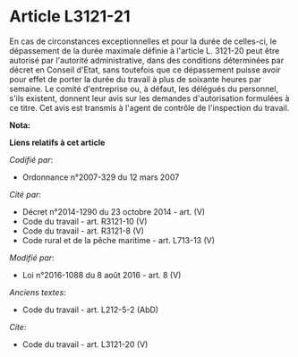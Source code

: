 # Article L3121-21

En cas de circonstances exceptionnelles et pour la durée de celles-ci, le dépassement de la durée maximale définie à
l'article L. 3121-20 peut être autorisé par l'autorité administrative, dans des conditions déterminées par décret en Conseil
d'Etat, sans toutefois que ce dépassement puisse avoir pour effet de porter la durée du travail à plus de soixante heures par
semaine. Le comité d'entreprise ou, à défaut, les délégués du personnel, s'ils existent, donnent leur avis sur les demandes
d'autorisation formulées à ce titre. Cet avis est transmis à l'agent de contrôle de l'inspection du travail.

**Nota:**



**Liens relatifs à cet article**

_Codifié par_:

  - Ordonnance n°2007-329 du 12 mars 2007

_Cité par_:

  - Décret n°2014-1290 du 23 octobre 2014 - art. (V)
  - Code du travail - art. R3121-10 (V)
  - Code du travail - art. R3121-8 (V)
  - Code rural et de la pêche maritime - art. L713-13 (V)

_Modifié par_:

  - Loi n°2016-1088 du 8 août 2016 - art. 8 (V)

_Anciens textes_:

  - Code du travail - art. L212-5-2 (AbD)

_Cite_:

  - Code du travail - art. L3121-20 (V)
